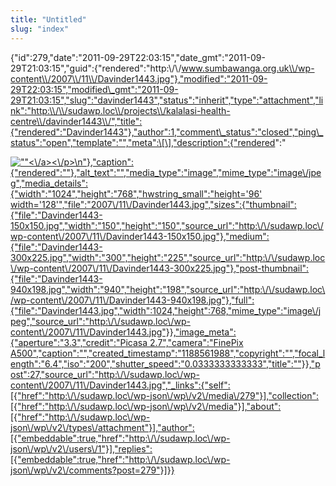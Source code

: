 ```yaml
---
title: "Untitled"
slug: "index"
---
```


{"id":279,"date":"2011-09-29T22:03:15","date\_gmt":"2011-09-29T21:03:15","guid":{"rendered":"http:\\/\\/www.sumbawanga.org.uk\\/wp-content\\/2007\\/11\\/Davinder1443.jpg"},"modified":"2011-09-29T22:03:15","modified\_gmt":"2011-09-29T21:03:15","slug":"davinder1443","status":"inherit","type":"attachment","link":"http:\\/\\/sudawp.loc\\/projects\\/kalalasi-health-centre\\/davinder1443\\/","title":{"rendered":"Davinder1443"},"author":1,"comment\_status":"closed","ping\_status":"open","template":"","meta":\[\],"description":{"rendered":"

[![\"\"](\"http:\/\/sudawp.loc\/wp-content\/2007\/11\/Davinder1443-300x225.jpg\")<\\/a><\\/p>\\n"},"caption":{"rendered":""},"alt\_text":"","media\_type":"image","mime\_type":"image\\/jpeg","media\_details":{"width":"1024","height":"768","hwstring\_small":"height='96' width='128'","file":"2007\\/11\\/Davinder1443.jpg","sizes":{"thumbnail":{"file":"Davinder1443-150x150.jpg","width":"150","height":"150","source\_url":"http:\\/\\/sudawp.loc\\/wp-content\\/2007\\/11\\/Davinder1443-150x150.jpg"},"medium":{"file":"Davinder1443-300x225.jpg","width":"300","height":"225","source\_url":"http:\\/\\/sudawp.loc\\/wp-content\\/2007\\/11\\/Davinder1443-300x225.jpg"},"post-thumbnail":{"file":"Davinder1443-940x198.jpg","width":"940","height":"198","source\_url":"http:\\/\\/sudawp.loc\\/wp-content\\/2007\\/11\\/Davinder1443-940x198.jpg"},"full":{"file":"Davinder1443.jpg","width":1024,"height":768,"mime\_type":"image\\/jpeg","source\_url":"http:\\/\\/sudawp.loc\\/wp-content\\/2007\\/11\\/Davinder1443.jpg"}},"image\_meta":{"aperture":"3.3","credit":"Picasa 2.7","camera":"FinePix A500","caption":"","created\_timestamp":"1188561988","copyright":"","focal\_length":"6.4","iso":"200","shutter\_speed":"0.0333333333333","title":""}},"post":27,"source\_url":"http:\\/\\/sudawp.loc\\/wp-content\\/2007\\/11\\/Davinder1443.jpg","\_links":{"self":\[{"href":"http:\\/\\/sudawp.loc\\/wp-json\\/wp\\/v2\\/media\\/279"}\],"collection":\[{"href":"http:\\/\\/sudawp.loc\\/wp-json\\/wp\\/v2\\/media"}\],"about":\[{"href":"http:\\/\\/sudawp.loc\\/wp-json\\/wp\\/v2\\/types\\/attachment"}\],"author":\[{"embeddable":true,"href":"http:\\/\\/sudawp.loc\\/wp-json\\/wp\\/v2\\/users\\/1"}\],"replies":\[{"embeddable":true,"href":"http:\\/\\/sudawp.loc\\/wp-json\\/wp\\/v2\\/comments?post=279"}\]}}](http:\/\/sudawp.loc\/wp-content\/2007\/11\/Davinder1443.jpg)